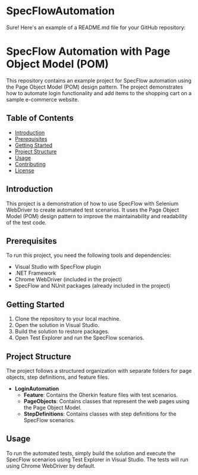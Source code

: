 # SpecFlowAutomation

Sure! Here's an example of a README.md file for your GitHub repository:

# SpecFlow Automation with Page Object Model (POM)

This repository contains an example project for SpecFlow automation using the Page Object Model (POM) design pattern. The project demonstrates how to automate login functionality and add items to the shopping cart on a sample e-commerce website.

## Table of Contents

- [Introduction](#introduction)
- [Prerequisites](#prerequisites)
- [Getting Started](#getting-started)
- [Project Structure](#project-structure)
- [Usage](#usage)
- [Contributing](#contributing)
- [License](#license)

## Introduction

This project is a demonstration of how to use SpecFlow with Selenium WebDriver to create automated test scenarios. It uses the Page Object Model (POM) design pattern to improve the maintainability and readability of the test code.

## Prerequisites

To run this project, you need the following tools and dependencies:

- Visual Studio with SpecFlow plugin
- .NET Framework
- Chrome WebDriver (included in the project)
- SpecFlow and NUnit packages (already included in the project)

## Getting Started

1. Clone the repository to your local machine.
2. Open the solution in Visual Studio.
3. Build the solution to restore packages.
4. Open Test Explorer and run the SpecFlow scenarios.

## Project Structure

The project follows a structured organization with separate folders for page objects, step definitions, and feature files.

- **LoginAutomation**
  - **Feature**: Contains the Gherkin feature files with test scenarios.
  - **PageObjects**: Contains classes that represent the web pages using the Page Object Model.
  - **StepDefinitions**: Contains classes with step definitions for the SpecFlow scenarios.

## Usage

To run the automated tests, simply build the solution and execute the SpecFlow scenarios using Test Explorer in Visual Studio. The tests will run using Chrome WebDriver by default.